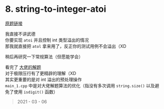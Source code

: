 # 8. string-to-integer-atoi

[原题链接](https://leetcode-cn.com/problems/string-to-integer-atoi/)

我直接不讲武德  
你要实现 `atoi` 并且控制 int 类型溢出的情况  
那我就直接把 `atol` 拿来用了，反正你的测试用例不会溢出（XD  

稍后再研究一下常规算法（但愿能学会）

看完了 [大佬的解题](https://leetcode-cn.com/problems/string-to-integer-atoi/solution/8-zi-fu-chuan-zhuan-huan-zheng-shu-c-by-o9192/)  
对于极限压行有了更精辟的理解（XD  
其实更重要的是对 int 溢出的预处理操作  
`main_1.cpp` 中是对大佬解题算法的优化（指没有多次调用 `string.size()` 以及避免了使用 `isdigit()` 函数）

> 2021 - 03 - 06
